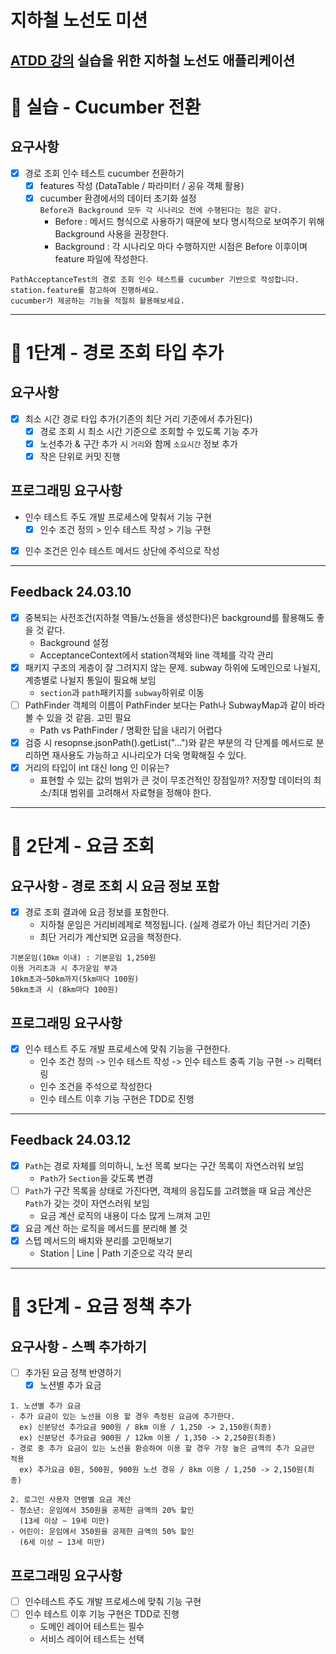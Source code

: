 # 지하철 노선도 미션
[ATDD 강의](https://edu.nextstep.camp/c/R89PYi5H) 실습을 위한 지하철 노선도 애플리케이션
---
# 🚀 실습 - Cucumber 전환

## 요구사항
- [x] 경로 조회 인수 테스트 cucumber 전환하기
  - [x] features 작성 (DataTable / 파라미터 / 공유 객체 활용)
  - [x] cucumber 환경에서의 데이터 초기화 설정<br>
    `Before과 Background 모두 각 시나리오 전에 수행된다는 점은 같다.`
    - Before : 메서드 형식으로 사용하기 때문에 보다 명시적으로 보여주기 위해 Background 사용을 권장한다.
    - Background : 각 시나리오 마다 수행하지만 시점은 Before 이후이며 feature 파일에 작성한다.
```
PathAcceptanceTest의 경로 조회 인수 테스트를 cucumber 기반으로 작성합니다.
station.feature를 참고하여 진행하세요.
cucumber가 제공하는 기능을 적절히 활용해보세요.
```
---
# 🚀 1단계 - 경로 조회 타입 추가

## 요구사항
- [x] 최소 시간 경로 타입 추가(기존의 최단 거리 기준에서 추가된다)
  - [x] 경로 조회 시 최소 시간 기준으로 조회할 수 있도록 기능 추가
  - [x] 노선추가 & 구간 추가 시 `거리`와 함께 `소요시간` 정보 추가
  - [x] 작은 단위로 커밋 진행

## 프로그래밍 요구사항
- 인수 테스트 주도 개발 프로세스에 맞춰서 기능 구현
  - [x] 인수 조건 정의 > 인수 테스트 작성 > 기능 구현
- [x] 인수 조건은 인수 테스트 메서드 상단에 주석으로 작성
---
## Feedback 24.03.10

- [x] 중복되는 사전조건(지하철 역들/노선들을 생성한다)은 background를 활용해도 좋을 것 같다.
  - Background 설정
  - AcceptanceContext에서 station객체와 line 객체를 각각 관리 
- [x] 패키지 구조의 게층이 잘 그려지지 않는 문제. subway 하위에 도메인으로 나뉠지, 계층별로 나뉠지 통일이 필요해 보임
  - `section`과 `path`패키지를 `subway`하위로 이동
- [ ] PathFinder 객체의 이름이 PathFinder 보다는 Path나 SubwayMap과 같이 바라볼 수 있을 것 같음. 고민 필요
  - Path vs PathFinder / 명확한 답을 내리기 어렵다
- [x] 검증 시 resopnse.jsonPath().getList("...")와 같은 부분의 각 단계를 메서드로 분리하면 재사용도 가능하고 시나리오가 더욱 명확해질 수 있다.
- [x] 거리의 타입이 int 대신 long 인 이유는?
  - 표현할 수 있는 값의 범위가 큰 것이 무조건적인 장점일까? 저장할 데이터의 최소/최대 범위를 고려해서 자료형을 정해야 한다.
---
# 🚀 2단계 - 요금 조회

## 요구사항 - 경로 조회 시 요금 정보 포함
- [x] 경로 조회 결과에 요금 정보를 포함한다.
  - 지하철 운임은 거리비례제로 책정됩니다. (실제 경로가 아닌 최단거리 기준)
  - 최단 거리가 계산되면 요금을 책정한다.
```
기본운임(10㎞ 이내) : 기본운임 1,250원
이용 거리초과 시 추가운임 부과
10km초과∼50km까지(5km마다 100원)
50km초과 시 (8km마다 100원)
```

## 프로그래밍 요구사항
- [x] 인수 테스트 주도 개발 프로세스에 맞춰 기능을 구현한다.
  - 인수 조건 정의 -> 인수 테스트 작성 -> 인수 테스트 충족 기능 구현 -> 리팩터링
  - 인수 조건을 주석으로 작성한다
  - 인수 테스트 이후 기능 구현은 TDD로 진행
---
## Feedback 24.03.12
- [x] `Path`는 경로 자체를 의미하니, 노선 목록 보다는 구간 목록이 자연스러워 보임
  - `Path`가 `Section`을 갖도록 변경
- [ ] `Path`가 구간 목록을 상태로 가진다면, 객체의 응집도를 고려했을 때 요금 계산은 `Path`가 갖는 것이 자연스러워 보임
  - 요금 계산 로직의 내용이 다소 많게 느껴져 고민
- [x] 요금 계산 하는 로직을 메서드를 분리해 볼 것
- [x] 스텝 메서드의 배치와 분리를 고민해보기
  - Station | Line | Path 기준으로 각각 분리

---
# 🚀 3단계 - 요금 정책 추가

## 요구사항 - 스펙 추가하기
- [ ] 추가된 요금 정책 반영하기
  - [x] 노션별 추가 요금
```
1. 노션별 추가 요금
- 추가 요금이 있는 노선을 이용 할 경우 측정된 요금에 추가한다.
  ex) 신분당선 추가요금 900원 / 8km 이용 / 1,250 -> 2,150원(최종)
  ex) 신분당선 추가요금 900원 / 12km 이용 / 1,350 -> 2,250원(최종)
- 경로 중 추가 요금이 있는 노선을 환승하여 이용 할 경우 가장 높은 금액의 추가 요금만 적용
  ex) 추가요금 0원, 500원, 900원 노선 경유 / 8km 이용 / 1,250 -> 2,150원(최종)
```
```
2. 로그인 사용자 연령별 요금 계산
- 청소년: 운임에서 350원을 공제한 금액의 20% 할인
  (13세 이상 ~ 19세 미만)
- 어린이: 운임에서 350원을 공제한 금액의 50% 할인
  (6세 이상 ~ 13세 미만)
```

## 프로그래밍 요구사항
- [ ] 인수테스트 주도 개발 프로세스에 맞춰 기능 구현
- [ ] 인수 테스트 이후 기능 구현은 TDD로 진행
  - 도메인 레이어 테스트는 필수
  - 서비스 레이어 테스트는 선택

